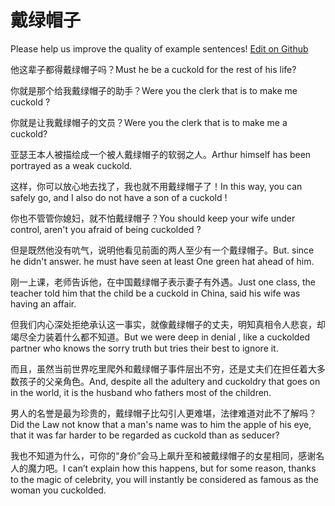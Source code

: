 # 戴绿帽子

Please help us improve the quality of example sentences! [Edit on Github](https://github.com/jiyushe/jiyu-example-sentence-source/blob/main/chinese/dailvmaozi.md)

<p><span class="chinese">他这辈子都得戴绿帽子吗？</span><span class="english">Must he be a cuckold for the rest of his life?</span></p>

<p><span class="chinese">你就是那个给我戴绿帽子的助手？</span><span class="english">Were you the clerk that is to make me cuckold ?</span></p>

<p><span class="chinese">你就是让我戴绿帽子的文员？</span><span class="english">Were you the clerk that is to make me a cuckold?</span></p>

<p><span class="chinese">亚瑟王本人被描绘成一个被人戴绿帽子的软弱之人。</span><span class="english">Arthur himself has been portrayed as a weak cuckold.</span></p>

<p><span class="chinese">这样，你可以放心地去找了，我也就不用戴绿帽子了！</span><span class="english">In this way, you can safely go, and I also do not have a son of a cuckold !</span></p>

<p><span class="chinese">你也不管管你媳妇，就不怕戴绿帽子？</span><span class="english">You should keep your wife under control, aren't you afraid of being cuckolded ?</span></p>

<p><span class="chinese">但是既然他没有吭气，说明他看见前面的两人至少有一个戴绿帽子。</span><span class="english">But. since he didn't answer. he must have seen at least One green hat ahead of him.</span></p>

<p><span class="chinese">刚一上课，老师告诉他，在中国戴绿帽子表示妻子有外遇。</span><span class="english">Just one class, the teacher told him that the child be a cuckold in China, said his wife was having an affair.</span></p>

<p><span class="chinese">但我们内心深处拒绝承认这一事实，就像戴绿帽子的丈夫，明知真相令人悲哀，却竭尽全力装着什么都不知道。</span><span class="english">But we were deep in denial , like a cuckolded partner who knows the sorry truth but tries their best to ignore it.</span></p>

<p><span class="chinese">而且，虽然当前世界吃里爬外和戴绿帽子事件层出不穷，还是丈夫们在担任着大多数孩子的父亲角色。</span><span class="english">And, despite all the adultery and cuckoldry that goes on in the world, it is the husband who fathers most of the children.</span></p>

<p><span class="chinese">男人的名誉是最为珍贵的，戴绿帽子比勾引人更难堪，法律难道对此不了解吗？</span><span class="english">Did the Law not know that a man's name was to him the apple of his eye, that it was far harder to be regarded as cuckold than as seducer?</span></p>

<p><span class="chinese">我也不知道为什么，可你的“身价”会马上飙升至和被戴绿帽子的女星相同，感谢名人的魔力吧。</span><span class="english">I can’t explain how this happens, but for some reason, thanks to the magic of celebrity, you will instantly be considered as famous as the woman you cuckolded.</span></p>

